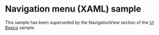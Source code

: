 <!---
  category: Navigation
  samplefwlink: http://go.microsoft.com/fwlink/p/?LinkId=619902
--->

# Navigation menu (XAML) sample

This sample has been superseded by the NavigationView section of the
[UI Basics](../XamlUIBasics) sample.
